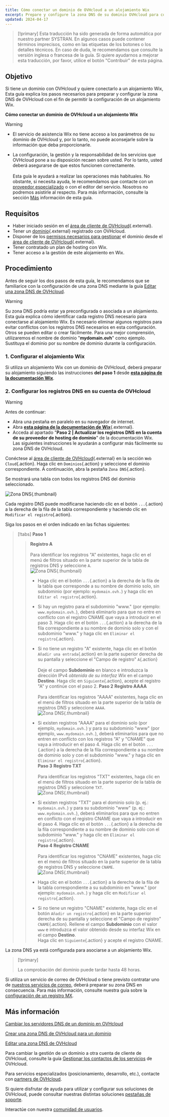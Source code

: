 ```yaml
---
title: Cómo conectar un dominio de OVHcloud a un alojamiento Wix
excerpt: Prepare y configure la zona DNS de su dominio OVHcloud para conectarla a un alojamiento Wix
updated: 2024-04-17
---
```


> [!primary]
> Esta traducción ha sido generada de forma automática por nuestro partner SYSTRAN. En algunos casos puede contener términos imprecisos, como en las etiquetas de los botones o los detalles técnicos. En caso de duda, le recomendamos que consulte la versión inglesa o francesa de la guía. Si quiere ayudarnos a mejorar esta traducción, por favor, utilice el botón "Contribuir" de esta página.
>

## Objetivo

Si tiene un dominio con OVHcloud y quiere conectarlo a un alojamiento Wix, Esta guía explica los pasos necesarios para preparar y configurar la zona DNS de OVHcloud con el fin de permitir la configuración de un alojamiento Wix.

**Cómo conectar un dominio de OVHcloud a un alojamiento Wix**

> [!warning]
>
> - El servicio de asistencia Wix no tiene acceso a los parámetros de su dominio de OVHcloud y, por lo tanto, no puede aconsejarle sobre la información que deba proporcionarle.
>
> - La configuración, la gestión y la responsabilidad de los servicios que OVHcloud pone a su disposición recaen sobre usted. Por lo tanto, usted deberá asegurarse de que estos funcionen correctamente.<br><br> Esta guía le ayudará a realizar las operaciones más habituales. No obstante, si necesita ayuda, le recomendamos que contacte con un [proveedor especializado](/links/partner) o con el editor del servicio. Nosotros no podremos asistirle al respecto. Para más información, consulte la sección [Más](#gofurther) información de esta guía.
>

## Requisitos

- Haber iniciado sesión en el [área de cliente de OVHcloud](/links/manager){.external}.
- Tener un [dominio](/links/web/domains){.external} registrado con OVHcloud.
- Disponer de los [permisos necesarios para gestionar](/pages/account_and_service_management/account_information/managing_contacts) el dominio desde el [área de cliente de OVHcloud](/links/manager){.external}.
- Tener contratado un plan de hosting con Wix.
- Tener acceso a la gestión de este alojamiento en Wix.

## Procedimiento

Antes de seguir los dos pasos de esta guía, le recomendamos que se familiarice con la configuración de una zona DNS mediante la guía [Editar una zona DNS de OVHcloud](/pages/web_cloud/domains/dns_zone_edit).

> [!warning]
>
> Su zona DNS podría estar ya preconfigurada o asociada a un alojamiento. Esta guía explica cómo identificar cada registro DNS necesario para conectarse al alojamiento Wix. Es necesario eliminar algunos registros para evitar conflictos con los registros DNS necesarios en esta configuración. Otros se pueden editar o crear fácilmente. Para una mejor comprensión, utilizaremos el nombre de dominio "**mydomain.ovh**" como ejemplo. Sustituya el dominio por su nombre de dominio durante la configuración.

### 1. Configurar el alojamiento Wix

Si utiliza un alojamiento Wix con un dominio de OVHcloud, deberá preparar su alojamiento siguiendo las instrucciones **del paso 1** desde [**esta página de la documentación Wix**](https://support.wix.com/es-es/article/connecter-un-domaine-%C3%A0-wix-par-pointage-5727882).

### 2. Configurar los registros DNS en su cuenta de OVHcloud

> [!warning]
>
> Antes de continuar:
>
> - Abra una pestaña en paralelo en su navegador de internet.
> - Abra [**esta página de la documentación de Wix**](https://support.wix.com/es/article/connect-un-domaine-%C3%A0-wix-par-apuntage-5727882){.external}.
> - Acceda al apartado "**Paso 2 | Actualizar los registros DNS en la cuenta de su proveedor de hosting de dominio**" de la documentación Wix.<br>
> Las siguientes instrucciones le ayudarán a configurar más fácilmente su zona DNS de OVHcloud.

Conéctese al [área de cliente de OVHcloud](/links/manager){.external} en la sección `Web Cloud`{.action}. Haga clic en `Dominios`{.action} y seleccione el dominio correspondiente. A continuación, abra la pestaña `Zona DNS`{.action}.

Se mostrará una tabla con todos los registros DNS del dominio seleccionado.

![Zona DNS](images/tab.png){.thumbnail}

Cada registro DNS puede modificarse haciendo clic en el botón `...`{.action} a la derecha de la fila de la tabla correspondiente y haciendo clic en `Modificar el registro`{.action}.

Siga los pasos en el orden indicado en las fichas siguientes:

> [!tabs]
> **Paso 1**
>> **Registro A**<br><br>
>> Para identificar los registros "A" existentes, haga clic en el menú de filtros situado en la parte superior de la tabla de registros DNS y seleccione `A`.<br>
>> ![Zona DNS](images/filter-a.png){.thumbnail}
>>
>> - Haga clic en el botón `...`{.action} a la derecha de la fila de la tabla que corresponde a su nombre de dominio solo, sin subdominio (por ejemplo: `mydomain.ovh.`) y haga clic en `Editar el registro`{.action}.
>> - Si hay un registro para el subdominio "www." (por ejemplo: `www.mydomain.ovh.`), deberá eliminarlo para que no entre en conflicto con el registro CNAME que vaya a introducir en el paso 3. Haga clic en el botón `...`{.action} a la derecha de la fila correspondiente a su nombre de dominio solo y con el subdominio "www." y haga clic en `Eliminar el registro`{.action}.
>> - Si no tiene un registro "A" existente, haga clic en el botón `Añadir una entrada`{.action} en la parte superior derecha de su pantalla y seleccione el "Campo de registro" `A`{.action}<br><br>
>> Deje el campo **Subdominio** en blanco e introduzca la dirección IPv4 *obtenida de su interfaz Wix* en el campo **Destino**.
>> Haga clic en `Siguiente`{.action}, acepte el registro "A" y continúe con el paso 2.
> **Paso 2**
>> **Registro AAAA**<br><br>
>> Para identificar los registros "AAAA" existentes, haga clic en el menú de filtros situado en la parte superior de la tabla de registros DNS y seleccione `AAAA`.<br>
>> ![Zona DNS](images/filter-aaaa.png){.thumbnail}
>>
>> - Si existen registros "AAAA" para el dominio solo (por ejemplo, `mydomain.ovh.`) y para su subdominio "www" (por ejemplo, `www.mydomain.ovh.`), deberá eliminarlos para que no entren en conflicto con los registros "A" y "CNAME" que vaya a introducir en el paso 4. Haga clic en el botón `...`{.action} a la derecha de la fila correspondiente a su nombre de dominio solo y con el subdominio "www." y haga clic en `Eliminar el registro`{.action}.<br>
> **Paso 3**
>> **Registro TXT**<br><br>
>>  Para identificar los registros "TXT" existentes, haga clic en el menú de filtros situado en la parte superior de la tabla de registros DNS y seleccione `TXT`.<br>
>> ![Zona DNS](images/filter-txt.png){.thumbnail}
>>
>> - Si existen registros "TXT" para el dominio solo (p. ej.: `mydomain.ovh.`) y para su subdominio "www" (p. ej.: `www.mydomain.ovh.`), deberá eliminarlos para que no entren en conflicto con el registro CNAME que vaya a introducir en el paso 4. Haga clic en el botón `...`{.action} a la derecha de la fila correspondiente a su nombre de dominio solo con el subdominio "www." y haga clic en `Eliminar el registro`{.action}.<br>
> **Paso 4**
>> **Registro CNAME**<br><br>
>>  Para identificar los registros "CNAME" existentes, haga clic en el menú de filtros situado en la parte superior de la tabla de registros DNS y seleccione `CNAME`.<br>
>> ![Zona DNS](images/filter-cname.png){.thumbnail}
>>
>> - Haga clic en el botón `...`{.action} a la derecha de la fila de la tabla correspondiente a su subdominio en "www." (por ejemplo: `mydomain.ovh.`) y haga clic en `Modificar el registro`{.action}.
>> - Si no tiene un registro "CNAME" existente, haga clic en el botón `Añadir un registro`{.action} en la parte superior derecha de su pantalla y seleccione el "Campo de registro" `CNAME`{.action}.
>> Rellene el campo **Subdominio** con el valor `www` e introduzca el valor obtenido desde su interfaz Wix en el campo **Destino**.<br>
>> Haga clic en `Siguiente`{.action} y acepte el registro CNAME.

La zona DNS ya está configurada para asociarse a un alojamiento Wix.

> [!primary]
>
> La comprobación del dominio puede tardar hasta 48 horas.

Si utiliza un servicio de correo de OVHcloud o tiene previsto contratar uno de [nuestros servicios de correo](/links/web/emails), deberá preparar su zona DNS en consecuencia. Para más información, consulte nuestra guía sobre la [configuración de un registro MX](/pages/web_cloud/domains/dns_zone_mx).

## Más información <a name="go-further"></a>

[Cambiar los servidores DNS de un dominio en OVHcloud](/pages/web_cloud/domains/dns_server_general_information)

[Crear una zona DNS de OVHcloud para un dominio](/pages/web_cloud/domains/dns_zone_create)

[Editar una zona DNS de OVHcloud](/pages/web_cloud/domains/dns_zone_edit)

Para cambiar la gestión de un dominio a otra cuenta de cliente de OVHcloud, consulte la guía [Gestionar los contactos de los servicios](/pages/account_and_service_management/account_information/managing_contacts) de OVHcloud.

Para servicios especializados (posicionamiento, desarrollo, etc.), contacte con [partners de OVHcloud](/links/partner).

Si quiere disfrutar de ayuda para utilizar y configurar sus soluciones de OVHcloud, puede consultar nuestras distintas soluciones [pestañas de soporte](/links/support).

Interactúe con nuestra [comunidad de usuarios](/links/community).